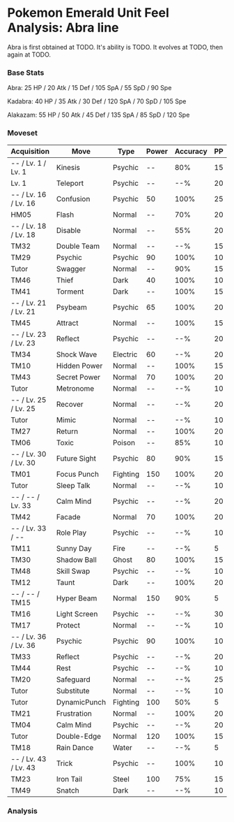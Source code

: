 # Pokemon Emerald Unit Feel Analysis: Abra line

Abra is first obtained at TODO. It's ability is TODO. It evolves at TODO, then again at TODO.

### Base Stats

Abra: 25 HP / 20 Atk / 15 Def / 105 SpA / 55 SpD / 90 Spe

Kadabra: 40 HP / 35 Atk / 30 Def / 120 SpA / 70 SpD / 105 Spe

Alakazam: 55 HP / 50 Atk / 45 Def / 135 SpA / 85 SpD / 120 Spe

### Moveset

|Acquisition         |Move        |Type    |Power|Accuracy|PP |
|---                 |---         |---     |---  |---     |---|
|-- / Lv. 1 / Lv. 1  |Kinesis     |Psychic |--   |80%     |15 |
|Lv. 1               |Teleport    |Psychic |--   |--%     |20 |
|-- / Lv. 16 / Lv. 16|Confusion   |Psychic |50   |100%    |25 |
|HM05                |Flash       |Normal  |--   |70%     |20 |
|-- / Lv. 18 / Lv. 18|Disable     |Normal  |--   |55%     |20 |
|TM32                |Double Team |Normal  |--   |--%     |15 |
|TM29                |Psychic     |Psychic |90   |100%    |10 |
|Tutor               |Swagger     |Normal  |--   |90%     |15 |
|TM46                |Thief       |Dark    |40   |100%    |10 |
|TM41                |Torment     |Dark    |--   |100%    |15 |
|-- / Lv. 21 / Lv. 21|Psybeam     |Psychic |65   |100%    |20 |
|TM45                |Attract     |Normal  |--   |100%    |15 |
|-- / Lv. 23 / Lv. 23|Reflect     |Psychic |--   |--%     |20 |
|TM34                |Shock Wave  |Electric|60   |--%     |20 |
|TM10                |Hidden Power|Normal  |--   |100%    |15 |
|TM43                |Secret Power|Normal  |70   |100%    |20 |
|Tutor               |Metronome   |Normal  |--   |--%     |10 |
|-- / Lv. 25 / Lv. 25|Recover     |Normal  |--   |--%     |20 |
|Tutor               |Mimic       |Normal  |--   |--%     |10 |
|TM27                |Return      |Normal  |--   |100%    |20 |
|TM06                |Toxic       |Poison  |--   |85%     |10 |
|-- / Lv. 30 / Lv. 30|Future Sight|Psychic |80   |90%     |15 |
|TM01                |Focus Punch |Fighting|150  |100%    |20 |
|Tutor               |Sleep Talk  |Normal  |--   |--%     |10 |
|-- / -- / Lv. 33    |Calm Mind   |Psychic |--   |--%     |20 |
|TM42                |Facade      |Normal  |70   |100%    |20 |
|-- / Lv. 33 / --    |Role Play   |Psychic |--   |--%     |10 |
|TM11                |Sunny Day   |Fire    |--   |--%     |5  |
|TM30                |Shadow Ball |Ghost   |80   |100%    |15 |
|TM48                |Skill Swap  |Psychic |--   |--%     |10 |
|TM12                |Taunt       |Dark    |--   |100%    |20 |
|-- / -- / TM15      |Hyper Beam  |Normal  |150  |90%     |5  |
|TM16                |Light Screen|Psychic |--   |--%     |30 |
|TM17                |Protect     |Normal  |--   |--%     |10 |
|-- / Lv. 36 / Lv. 36|Psychic     |Psychic |90   |100%    |10 |
|TM33                |Reflect     |Psychic |--   |--%     |20 |
|TM44                |Rest        |Psychic |--   |--%     |10 |
|TM20                |Safeguard   |Normal  |--   |--%     |25 |
|Tutor               |Substitute  |Normal  |--   |--%     |10 |
|Tutor               |DynamicPunch|Fighting|100  |50%     |5  |
|TM21                |Frustration |Normal  |--   |100%    |20 |
|TM04                |Calm Mind   |Psychic |--   |--%     |20 |
|Tutor               |Double-Edge |Normal  |120  |100%    |15 |
|TM18                |Rain Dance  |Water   |--   |--%     |5  |
|-- / Lv. 43 / Lv. 43|Trick       |Psychic |--   |100%    |10 |
|TM23                |Iron Tail   |Steel   |100  |75%     |15 |
|TM49                |Snatch      |Dark    |--   |--%     |10 |

### Analysis